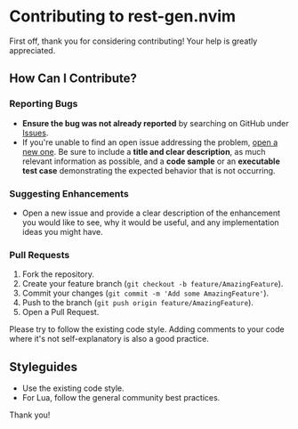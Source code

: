 # Contributing to rest-gen.nvim

First off, thank you for considering contributing! Your help is greatly appreciated.

## How Can I Contribute?

### Reporting Bugs

- **Ensure the bug was not already reported** by searching on GitHub under [Issues](https://github.com/your-github-username/rest-gen.nvim/issues).
- If you're unable to find an open issue addressing the problem, [open a new one](https://github.com/your-github-username/rest-gen.nvim/issues/new). Be sure to include a **title and clear description**, as much relevant information as possible, and a **code sample** or an **executable test case** demonstrating the expected behavior that is not occurring.

### Suggesting Enhancements

- Open a new issue and provide a clear description of the enhancement you would like to see, why it would be useful, and any implementation ideas you might have.

### Pull Requests

1. Fork the repository.
2. Create your feature branch (`git checkout -b feature/AmazingFeature`).
3. Commit your changes (`git commit -m 'Add some AmazingFeature'`).
4. Push to the branch (`git push origin feature/AmazingFeature`).
5. Open a Pull Request.

Please try to follow the existing code style. Adding comments to your code where it's not self-explanatory is also a good practice.

## Styleguides

- Use the existing code style.
- For Lua, follow the general community best practices.

Thank you!
